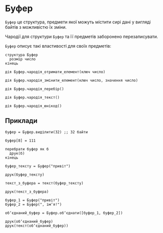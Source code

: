 # Буфер

`Буфер` це структура, предмети якої можуть містити сирі дані у вигляді байтів з можливістю їх зміни.

Чародії для структури `Буфер` та її предметів заборонено перезаписувати.

`Буфер` описує такі властивості для своїх предметів:

```мавка
структура Буфер
  розмір число
кінець
```

```мавка
дія Буфер.чародія_отримати_елемент(ключ число)
```

```мавка
дія Буфер.чародія_змінити_елемент(ключ число, значення число)
```

```мавка
дія Буфер.чародія_перебір()
```

```мавка
дія Буфер.чародія_текст()
```

```мавка
дія Буфер.чародія_юнікод()
```

## Приклади

```мавка
буфер = Буфер.виділити(32) ;; 32 байти

буфер[8] = 111

перебрати буфер як б
  друк(б)
кінець
```

```мавка
буфер_тексту = Буфер("привіт")

друк(буфер_тексту)

текст_з_буфера = текст(буфер_тексту)

друк(текст_з_буфера)
```

```мавка
буфер_1 = Буфер("привіт")
буфер_2 = Буфер(", імʼя!")

обʼєднаний_буфер = Буфер.обʼєднати([буфер_1, буфер_2])

друк(обʼєднаний_буфер)
друк(текст(обʼєднаний_буфер))
```